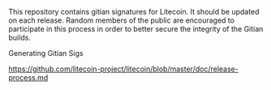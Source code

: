 This repository contains gitian signatures for Litecoin. It should be updated on each release. Random members of the public are encouraged to participate in this process in order to better secure the integrity of the Gitian builds.

Generating Gitian Sigs

https://github.com/litecoin-project/litecoin/blob/master/doc/release-process.md
